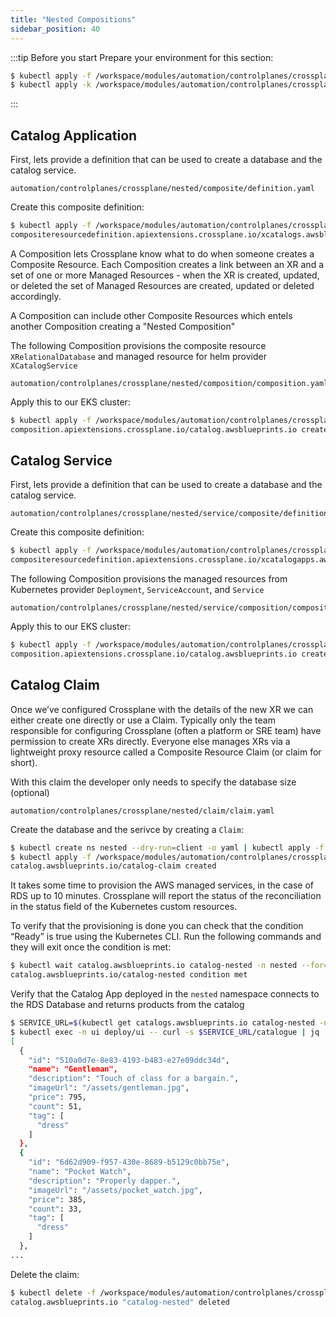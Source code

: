 ```yaml
---
title: "Nested Compositions"
sidebar_position: 40
---
```


:::tip Before you start
Prepare your environment for this section:

```bash test=false
$ kubectl apply -f /workspace/modules/automation/controlplanes/crossplane/compositions/definition.yaml
$ kubectl apply -k /workspace/modules/automation/controlplanes/crossplane/compositions/composition
```
:::

## Catalog Application
First, lets provide a definition that can be used to create a database and the catalog service.

```file
automation/controlplanes/crossplane/nested/composite/definition.yaml
```

Create this composite definition:

```bash
$ kubectl apply -f /workspace/modules/automation/controlplanes/crossplane/nested/composite/definition.yaml
compositeresourcedefinition.apiextensions.crossplane.io/xcatalogs.awsblueprints.io created
```

A Composition lets Crossplane know what to do when someone creates a Composite Resource. Each Composition creates a link between an XR and a set of one or more Managed Resources - when the XR is created, updated, or deleted the set of Managed Resources are created, updated or deleted accordingly.

A Composition can include other Composite Resources which entels another Composition creating a "Nested Composition"

The following Composition provisions the composite resource `XRelationalDatabase` and managed resource for helm provider `XCatalogService`


```file
automation/controlplanes/crossplane/nested/composition/composition.yaml
```

Apply this to our EKS cluster:

```bash
$ kubectl apply -f /workspace/modules/automation/controlplanes/crossplane/nested/composition/composition.yaml
composition.apiextensions.crossplane.io/catalog.awsblueprints.io created
```





## Catalog Service

First, lets provide a definition that can be used to create a database and the catalog service.

```file
automation/controlplanes/crossplane/nested/service/composite/definition.yaml
```


Create this composite definition:

```bash
$ kubectl apply -f /workspace/modules/automation/controlplanes/crossplane/nested/service/composite/definition.yaml
compositeresourcedefinition.apiextensions.crossplane.io/xcatalogapps.awsblueprints.io created
```


The following Composition provisions the managed resources from Kubernetes provider `Deployment`, `ServiceAccount`, and `Service`


```file
automation/controlplanes/crossplane/nested/service/composition/composition.yaml
```

Apply this to our EKS cluster:

```bash
$ kubectl apply -f /workspace/modules/automation/controlplanes/crossplane/nested/service/composition/composition.yaml
composition.apiextensions.crossplane.io/catalog.awsblueprints.io created
```





## Catalog Claim


Once we’ve configured Crossplane with the details of the new XR we can either create one directly or use a Claim. Typically only the team responsible for configuring Crossplane (often a platform or SRE team) have permission to create XRs directly. Everyone else manages XRs via a lightweight proxy resource called a Composite Resource Claim (or claim for short).

With this claim the developer only needs to specify the database size (optional)

```file
automation/controlplanes/crossplane/nested/claim/claim.yaml
```

Create the database and the serivce by creating a `Claim`:

```bash
$ kubectl create ns nested --dry-run=client -o yaml | kubectl apply -f -
$ kubectl apply -f /workspace/modules/automation/controlplanes/crossplane/nested/claim/claim.yaml
catalog.awsblueprints.io/catalog-claim created
```

It takes some time to provision the AWS managed services, in the case of RDS up to 10 minutes. Crossplane will report the status of the reconciliation in the status field of the Kubernetes custom resources.

To verify that the provisioning is done you can check that the condition “Ready” is true using the Kubernetes CLI. Run the following commands and they will exit once the condition is met:

```bash timeout=1200
$ kubectl wait catalog.awsblueprints.io catalog-nested -n nested --for=condition=Ready --timeout=20m
catalog.awsblueprints.io/catalog-nested condition met
```

Verify that the Catalog App deployed in the `nested` namespace connects to the RDS Database and returns products from the catalog

```bash
$ SERVICE_URL=$(kubectl get catalogs.awsblueprints.io catalog-nested -n nested --template="{{.status.serviceURL}}")
$ kubectl exec -n ui deploy/ui -- curl -s $SERVICE_URL/catalogue | jq .
[
  {
    "id": "510a0d7e-8e83-4193-b483-e27e09ddc34d",
    "name": "Gentleman",
    "description": "Touch of class for a bargain.",
    "imageUrl": "/assets/gentleman.jpg",
    "price": 795,
    "count": 51,
    "tag": [
      "dress"
    ]
  },
  {
    "id": "6d62d909-f957-430e-8689-b5129c0bb75e",
    "name": "Pocket Watch",
    "description": "Properly dapper.",
    "imageUrl": "/assets/pocket_watch.jpg",
    "price": 385,
    "count": 33,
    "tag": [
      "dress"
    ]
  },
...
```

Delete the claim:
```bash test=false
$ kubectl delete -f /workspace/modules/automation/controlplanes/crossplane/nested/claim/claim.yaml
catalog.awsblueprints.io "catalog-nested" deleted
```

